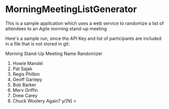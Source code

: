 # MorningMeetingListGenerator
This is a sample application which uses a web service to randomize a list of attendees to an Agile morning stand-up meeting


Here's a sample run, since the API Key and list of participants are included in a file that is not stored in git:

Morning Stand-Up Meeting Name Randomizer
1. Howie Mandel
2. Pat Sajak
3. Regis Philbin
4. Geoff Gariepy
5. Bob Barker
6. Merv Griffin
7. Drew Carey
8. Chuck Woolery
Again? y/[N] >
